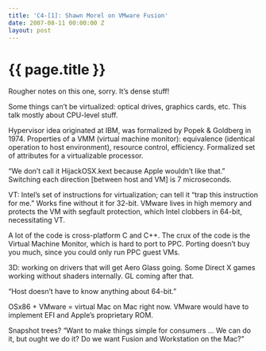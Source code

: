 ```yaml
---
title: 'C4-[1]: Shawn Morel on VMware Fusion'
date: 2007-08-11 00:00:00 Z
layout: post
---
```


{{ page.title }}
================

Rougher notes on this one, sorry. It’s dense stuff!

Some things can’t be virtualized: optical drives, graphics cards, etc. This talk mostly about CPU-level stuff.

Hypervisor idea originated at IBM, was formalized by Popek & Goldberg in 1974. Properties of a VMM (virtual machine monitor): equivalence (identical operation to host environment), resource control, efficiency. Formalized set of attributes for a virtualizable processor.

“We don’t call it HijackOSX.kext because Apple wouldn’t like that.” Switching each direction [between host and VM] is 7 microseconds.

VT: Intel’s set of instructions for virtualization; can tell it “trap this instruction for me.” Works fine without it for 32-bit. VMware lives in high memory and protects the VM with segfault protection, which Intel clobbers in 64-bit, necessitating VT.

A lot of the code is cross-platform C and C++. The crux of the code is the Virtual Machine Monitor, which is hard to port to PPC. Porting doesn’t buy you much, since you could only run PPC guest VMs.

3D: working on drivers that will get Aero Glass going. Some Direct X games working without shaders internally. GL coming after that.

“Host doesn’t have to know anything about 64-bit.”

OSx86 + VMware = virtual Mac on Mac right now. VMware would have to implement EFI and Apple’s proprietary ROM.

Snapshot trees? “Want to make things simple for consumers … We can do it, but ought we do it? Do we want Fusion and Workstation on the Mac?”
